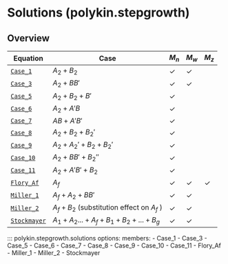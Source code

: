 # Solutions (polykin.stepgrowth)

## Overview

| Equation                                                  | Case                                            | $M_n$  | $M_w$ | $M_z$ |
|-----------------------------------------------------------|-------------------------------------------------|--------|-------|-------|
| [`Case_1`](#polykin.stepgrowth.solutions.Case_1)          | $A_2 + B_2$                                     | ✓      | ✓    |       |
| [`Case_3`](#polykin.stepgrowth.solutions.Case_3)          | $A_2 + BB'$                                     | ✓      | ✓    |       |
| [`Case_5`](#polykin.stepgrowth.solutions.Case_5)          | $A_2 + B_2 + B'$                                | ✓      |       |       |
| [`Case_6`](#polykin.stepgrowth.solutions.Case_6)          | $A_2 + A'B$                                     | ✓      |       |       |
| [`Case_7`](#polykin.stepgrowth.solutions.Case_7)          | $AB + A'B'$                                     | ✓      |       |       |
| [`Case_8`](#polykin.stepgrowth.solutions.Case_8)          | $A_2 + B_2 + B_2'$                              | ✓      |       |       |
| [`Case_9`](#polykin.stepgrowth.solutions.Case_9)          | $A_2 + A_2' + B_2 + B_2'$                       |  ✓     |       |       |
| [`Case_10`](#polykin.stepgrowth.solutions.Case_10)        | $A_2 + BB' + B_2''$                             | ✓      |       |       |
| [`Case_11`](#polykin.stepgrowth.solutions.Case_11)        | $A_2 + A'B' + B_2$                              | ✓      |       |       |
| [`Flory_Af`](#polykin.stepgrowth.solutions.Flory_Af)      | $A_f$                                           | ✓      | ✓     | ✓     |
| [`Miller_1`](#polykin.stepgrowth.solutions.Miller_1)      | $A_f + A_2 + BB'$                               | ✓      | ✓     |      |
| [`Miller_2`](#polykin.stepgrowth.solutions.Miller_2)      | $A_f + B_2$ (substitution effect on $A_f$ )     | ✓      | ✓     |      |
| [`Stockmayer`](#polykin.stepgrowth.solutions.Stockmayer)  | $A_1 + A_2 ... + A_f + B_1 + B_2 + ... + B_g$   | ✓      | ✓     |      |

::: polykin.stepgrowth.solutions
    options:
        members:
            - Case_1
            - Case_3
            - Case_5
            - Case_6
            - Case_7
            - Case_8
            - Case_9
            - Case_10
            - Case_11
            - Flory_Af
            - Miller_1
            - Miller_2
            - Stockmayer
